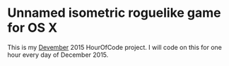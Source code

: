 # Unnamed isometric roguelike game for OS X
This is my [Devember](http://devember.org) 2015 HourOfCode project. 
I will code on this for one hour every day of December 2015.
